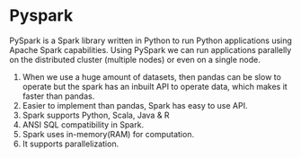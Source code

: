 # Pyspark

PySpark is a Spark library written in Python to run Python applications using Apache Spark capabilities. Using PySpark we can run applications parallelly on the distributed cluster (multiple nodes) or even on a single node.

1. When we use a huge amount of datasets, then pandas can be slow to operate but the spark has an inbuilt API to operate data, which makes it faster than pandas.
2. Easier to implement than pandas, Spark has easy to use API.
3. Spark supports Python, Scala, Java & R
4. ANSI SQL compatibility in Spark.
5. Spark uses in-memory(RAM) for computation.
6. It supports parallelization. 
